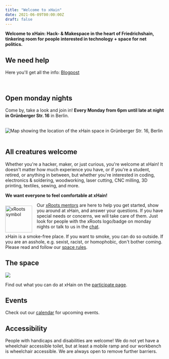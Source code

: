 ```yaml
---
title: "Welcome to xHain"
date: 2021-06-09T00:00:00Z
draft: false
---
```


**Welcome to xHain: Hack- & Makespace in the heart of Friedrichshain, tinkering room for people interested in technology + space for net politics.**

## We need help

Here you'll get all the info: <a href="/en/blog/2023/02/27/xhain-braucht-hilfe">Blogpost</a>

<br clear="all">

## Open monday nights

Come by, take a look and join in! **Every Monday from 6pm until late at night in Grünberger Str. 16** in Berlin.

<br clear="all">

<div id="map"><noscript><img src="/images/location-map.jpg" alt="Map showing the location of the xHain space in Grünberger Str. 16, Berlin" /></noscript></div>

<br clear="all">

## All creatures welcome

Whether you're a hacker, maker, or just curious, you're welcome at xHain! It doesn't matter how much experience you have, or if you're a student, retired, or anything in between, but whether you're interested in coding, electronics & soldering, woodworking, laser cutting, CNC milling, 3D printing, textiles, sewing, and more.

**We want everyone to feel comfortable at xHain!**

<a href="https://wiki.x-hain.de/en/xHain/xRoots" target="_blank"><img alt="xRoots symbol" src="/images/logo/xroots.png" style="float: left; padding: 10px 15px 0 0; width: 85px; height: auto;" /></a>

Our <a href="https://wiki.x-hain.de/en/xHain/xRoots" target="_blank">xRoots mentors</a> are here to help you get started, show you around at xHain, and answer your questions. If you have special needs or concerns, we will take care of them. Just look for people with the xRoots logo/badge on monday nights or talk to us in the <a href="https://chat.x-hain.de" target="_blank">chat</a>.

xHain is a smoke-free place. If you want to smoke, you can do so outside. If you are an asshole, e.g. sexist, racist, or homophobic, don't bother coming. Please read and follow our <a href="https://wiki.x-hain.de/en/xHain/spacerules" target="_blank">space rules</a>. 


## The space

![](/images/space-map.png)

Find out what you can do at xHain on the [participate page](/en/participate).

## Events

Check out our <a href="/en/calendar">calendar</a> for upcoming events.

## Accessibility

People with handicaps and disabilities are welcome! We do not yet have a wheelchair accessible toilet, but at least a mobile ramp and our workbench is wheelchair accessible. We are always open to remove further barriers.
